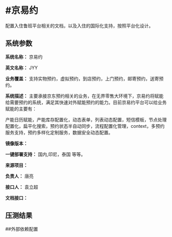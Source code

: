 #京易约
======
配置入住鲁班平台相关的文档，以及入住的国际化支持，按照平台化设计。

## 系统参数

**系统名称：** 京易约

**英文名称：** JYY

**业务覆盖：** 支持实物预约，虚拟预约，到店预约，上门预约，邮寄预约，送寄预约。

**系统描述：**
主要承接京东预约相关的业务，在无界零售大环境下，京易约将赋能给需要预约的系统，满足其快速对外赋能预约的能力。目前京易约平台可以给业务赋能的主要有：

产能日历赋能，产能库存配置化，动态表单，列表动态配置，短信模板，节点处理配置化，扁平化搜索，预约状态半自动同步，流程配置化管理，context，多预约服务支持，预约多样化定制服务，数据安全动态配置。

**镜像版本：**

**一键部署支持：** 国内,印尼，泰国  等等。

**来源项目：**

**负责人：** 唐亮

**接口人：** 袁立超

**文档接口：**
 



## 压测结果
 


##外部依赖配置